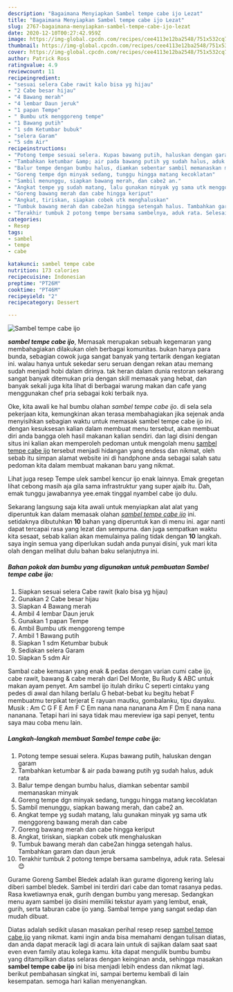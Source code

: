 ```yaml
---
description: "Bagaimana Menyiapkan Sambel tempe cabe ijo Lezat"
title: "Bagaimana Menyiapkan Sambel tempe cabe ijo Lezat"
slug: 2767-bagaimana-menyiapkan-sambel-tempe-cabe-ijo-lezat
date: 2020-12-10T00:27:42.959Z
image: https://img-global.cpcdn.com/recipes/cee4113e12ba2548/751x532cq70/sambel-tempe-cabe-ijo-foto-resep-utama.jpg
thumbnail: https://img-global.cpcdn.com/recipes/cee4113e12ba2548/751x532cq70/sambel-tempe-cabe-ijo-foto-resep-utama.jpg
cover: https://img-global.cpcdn.com/recipes/cee4113e12ba2548/751x532cq70/sambel-tempe-cabe-ijo-foto-resep-utama.jpg
author: Patrick Ross
ratingvalue: 4.9
reviewcount: 11
recipeingredient:
- "sesuai selera Cabe rawit kalo bisa yg hijau"
- "2 Cabe besar hijau"
- "4 Bawang merah"
- "4 lembar Daun jeruk"
- "1 papan Tempe"
- " Bumbu utk menggoreng tempe"
- "1 Bawang putih"
- "1 sdm Ketumbar bubuk"
- "selera Garam"
- "5 sdm Air"
recipeinstructions:
- "Potong tempe sesuai selera. Kupas bawang putih, haluskan dengan garam"
- "Tambahkan ketumbar &amp; air pada bawang putih yg sudah halus, aduk rata"
- "Balur tempe dengan bumbu halus, diamkan sebentar sambil memanaskan minyak"
- "Goreng tempe dgn minyak sedang, tunggu hingga matang kecoklatan"
- "Sambil menunggu, siapkan bawang merah, dan cabe2 an."
- "Angkat tempe yg sudah matang, lalu gunakan minyak yg sama utk menggoreng bawang merah dan cabe"
- "Goreng bawang merah dan cabe hingga keriput"
- "Angkat, tiriskan, siapkan cobek utk menghaluskan"
- "Tumbuk bawang merah dan cabe2an hingga setengah halus. Tambahkan garam dan daun jeruk"
- "Terakhir tumbuk 2 potong tempe bersama sambelnya, aduk rata. Selesai 😊"
categories:
- Resep
tags:
- sambel
- tempe
- cabe

katakunci: sambel tempe cabe 
nutrition: 173 calories
recipecuisine: Indonesian
preptime: "PT26M"
cooktime: "PT46M"
recipeyield: "2"
recipecategory: Dessert

---
```



![Sambel tempe cabe ijo](https://img-global.cpcdn.com/recipes/cee4113e12ba2548/751x532cq70/sambel-tempe-cabe-ijo-foto-resep-utama.jpg)

<b><i>sambel tempe cabe ijo</i></b>, Memasak merupakan sebuah kegemaran yang membahagiakan dilakukan oleh berbagai komunitas. bukan hanya para bunda, sebagian cowok juga sangat banyak yang tertarik dengan kegiatan ini. walau hanya untuk sekedar seru seruan dengan rekan atau memang sudah menjadi hobi dalam dirinya. tak heran dalam dunia restoran sekarang sangat banyak ditemukan pria dengan skill memasak yang hebat, dan banyak sekali juga kita lihat di berbagai warung makan dan cafe yang menggunakan chef pria sebagai koki terbaik nya.

Oke, kita awali ke hal bumbu olahan <i>sambel tempe cabe ijo</i>. di sela sela pekerjaan kita, kemungkinan akan terasa membahagiakan jika sejenak anda menyisihkan sebagian waktu untuk memasak sambel tempe cabe ijo ini. dengan kesuksesan kalian dalam membuat menu tersebut, akan membuat diri anda bangga oleh hasil makanan kalian sendiri. dan lagi disini dengan situs ini kalian akan memperoleh pedoman untuk mengolah menu <u>sambel tempe cabe ijo</u> tersebut menjadi hidangan yang endess dan nikmat, oleh sebab itu simpan alamat website ini di handphone anda sebagai salah satu pedoman kita dalam membuat makanan baru yang nikmat.

Lihat juga resep Tempe ulek sambel kencur ijo enak lainnya. Emak gregetan lihat cebong masih aja gila sama infrastruktur yang super ajaib itu. Dah, emak tunggu jawabannya yee.emak tinggal nyambel cabe ijo dulu.


Sekarang langsung saja kita awali untuk menyiapkan alat alat yang diperuntuk kan dalam memasak olahan <u><i>sambel tempe cabe ijo</i></u> ini. setidaknya dibutuhkan <b>10</b> bahan yang diperuntuk kan di menu ini. agar nanti dapat tercapai rasa yang lezat dan sempurna. dan juga sempatkan waktu kita sesaat, sebab kalian akan memulainya paling tidak dengan <b>10</b> langkah. saya ingin semua yang diperlukan sudah anda punyai disini, yuk mari kita olah dengan melihat dulu bahan baku selanjutnya ini.

<!--inarticleads1-->

##### Bahan pokok dan bumbu yang digunakan untuk pembuatan Sambel tempe cabe ijo:

1. Siapkan sesuai selera Cabe rawit (kalo bisa yg hijau)
1. Gunakan 2 Cabe besar hijau
1. Siapkan 4 Bawang merah
1. Ambil 4 lembar Daun jeruk
1. Gunakan 1 papan Tempe
1. Ambil  Bumbu utk menggoreng tempe
1. Ambil 1 Bawang putih
1. Siapkan 1 sdm Ketumbar bubuk
1. Sediakan selera Garam
1. Siapkan 5 sdm Air


Sambal cabe kemasan yang enak &amp; pedas dengan varian cumi cabe ijo, cabe rawit, bawang &amp; cabe merah dari Del Monte, Bu Rudy &amp; ABC untuk makan ayam penyet. Am sambel ijo itulah diriku C seperti cintaku yang pedes di awal dan hilang berlalu G hebat-bebat ku begitu hebat F membuatmu terpikat terjerat E rayuan mautku, gombalanku, tipu dayaku. Musik : Am C G F E Am F C Em nana nana nananana Am F Dm E nana nana nananana. Tetapi hari ini saya tidak mau mereview iga sapi penyet, tentu saya mau coba menu lain. 

<!--inarticleads2-->

##### Langkah-langkah membuat Sambel tempe cabe ijo:

1. Potong tempe sesuai selera. Kupas bawang putih, haluskan dengan garam
1. Tambahkan ketumbar &amp; air pada bawang putih yg sudah halus, aduk rata
1. Balur tempe dengan bumbu halus, diamkan sebentar sambil memanaskan minyak
1. Goreng tempe dgn minyak sedang, tunggu hingga matang kecoklatan
1. Sambil menunggu, siapkan bawang merah, dan cabe2 an.
1. Angkat tempe yg sudah matang, lalu gunakan minyak yg sama utk menggoreng bawang merah dan cabe
1. Goreng bawang merah dan cabe hingga keriput
1. Angkat, tiriskan, siapkan cobek utk menghaluskan
1. Tumbuk bawang merah dan cabe2an hingga setengah halus. Tambahkan garam dan daun jeruk
1. Terakhir tumbuk 2 potong tempe bersama sambelnya, aduk rata. Selesai 😊


Gurame Goreng Sambel Bledek adalah ikan gurame digoreng kering lalu diberi sambel bledek. Sambel ini terdiri dari cabe dan tomat rasanya pedas. Rasa kwetiawnya enak, gurih dengan bumbu yang meresap. Sedangkan menu ayam sambel ijo disini memiliki tekstur ayam yang lembut, enak, gurih, serta taburan cabe ijo yang. Sambal tempe yang sangat sedap dan mudah dibuat. 

Diatas adalah sedikit ulasan masakan perihal resep resep <u>sambel tempe cabe ijo</u> yang nikmat. kami ingin anda bisa memahami dengan tulisan diatas, dan anda dapat meracik lagi di acara lain untuk di sajikan dalam saat saat even even family atau kolega kamu. kita dapat mengulik bumbu bumbu yang ditampilkan diatas selaras dengan keinginan anda, sehingga masakan <b>sambel tempe cabe ijo</b> ini bisa menjadi lebih endess dan nikmat lagi. berikut pembahasan singkat ini, sampai bertemu kembali di lain kesempatan. semoga hari kalian menyenangkan.
